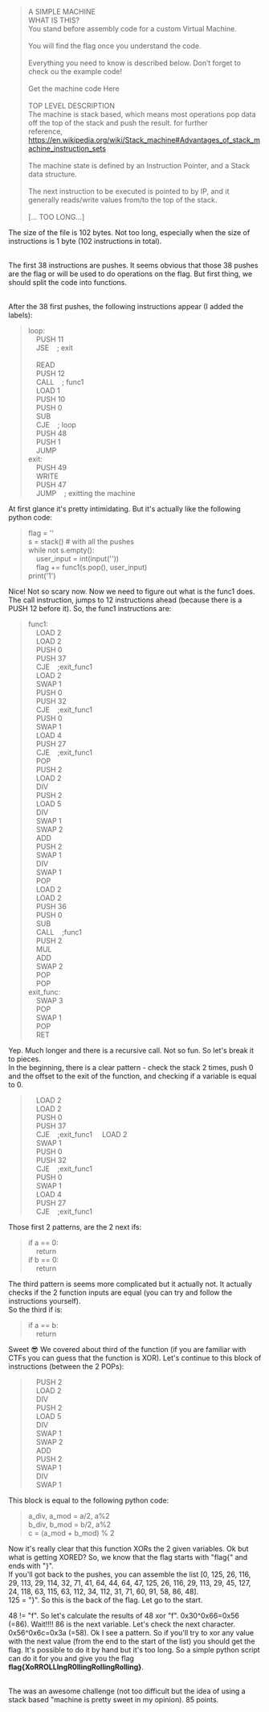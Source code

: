 > A SIMPLE MACHINE  
WHAT IS THIS?  
You stand before assembly code for a custom Virtual Machine.<br><br>
You will find the flag once you understand the code.<br><br>
Everything you need to know is described below. Don’t forget to check ou the example code!<br><br>
Get the machine code Here<br><br>
TOP LEVEL DESCRIPTION<br>
The machine is stack based, which means most operations pop data off the top of the stack and push the result. for further<br> reference, https://en.wikipedia.org/wiki/Stack_machine#Advantages_of_stack_machine_instruction_sets<br><br>
The machine state is defined by an Instruction Pointer, and a Stack data structure.<br><br>
The next instruction to be executed is pointed to by IP, and it generally reads/write values from/to the top of the stack.<br><br>
[... TOO LONG...]  

The size of the file is 102 bytes. Not too long, especially when the size of instructions is 1 byte (102 instructions in total).<br><br>

The first 38 instructions are pushes. It seems obvious that those 38 pushes are the flag or will be used to do operations on the flag. But first thing, we should split the code into functions.<br><br>

After the 38 first pushes, the following instructions appear (I added the labels):
>loop:  
&nbsp;&nbsp;&nbsp;&nbsp;PUSH 11  
&nbsp;&nbsp;&nbsp;&nbsp;JSE&nbsp;&nbsp;&nbsp;&nbsp;; exit<br>  	
&nbsp;&nbsp;&nbsp;&nbsp;READ  
&nbsp;&nbsp;&nbsp;&nbsp;PUSH 12  
&nbsp;&nbsp;&nbsp;&nbsp;CALL&nbsp;&nbsp;&nbsp;&nbsp;; func1  
&nbsp;&nbsp;&nbsp;&nbsp;LOAD 1  
&nbsp;&nbsp;&nbsp;&nbsp;PUSH 10  
&nbsp;&nbsp;&nbsp;&nbsp;PUSH 0  
&nbsp;&nbsp;&nbsp;&nbsp;SUB  
&nbsp;&nbsp;&nbsp;&nbsp;CJE&nbsp;&nbsp;&nbsp;&nbsp;; loop  
&nbsp;&nbsp;&nbsp;&nbsp;PUSH 48  
&nbsp;&nbsp;&nbsp;&nbsp;PUSH 1  
&nbsp;&nbsp;&nbsp;&nbsp;JUMP  
exit:  
&nbsp;&nbsp;&nbsp;&nbsp;PUSH 49  
&nbsp;&nbsp;&nbsp;&nbsp;WRITE  
&nbsp;&nbsp;&nbsp;&nbsp;PUSH 47  
&nbsp;&nbsp;&nbsp;&nbsp;JUMP&nbsp;&nbsp;&nbsp;&nbsp;; exitting the machine

At first glance it's pretty intimidating. But it's actually like the following python code:
> flag = ''  
s = stack() # with all the pushes  
while not s.empty():  
&nbsp;&nbsp;&nbsp;&nbsp;user_input = int(input(''))  
&nbsp;&nbsp;&nbsp;&nbsp;flag += func1(s.pop(), user_input)  
print('1')

Nice! Not so scary now. Now we need to figure out what is the func1 does.  
The call instruction, jumps to 12 instructions ahead (because there is a PUSH 12 before it). So, the func1 instructions are:
> func1:  
&nbsp;&nbsp;&nbsp;&nbsp;LOAD 2  
&nbsp;&nbsp;&nbsp;&nbsp;LOAD 2  
&nbsp;&nbsp;&nbsp;&nbsp;PUSH 0  
&nbsp;&nbsp;&nbsp;&nbsp;PUSH 37  
&nbsp;&nbsp;&nbsp;&nbsp;CJE&nbsp;&nbsp;&nbsp;&nbsp;;exit_func1  
&nbsp;&nbsp;&nbsp;&nbsp;LOAD 2  
&nbsp;&nbsp;&nbsp;&nbsp;SWAP 1  
&nbsp;&nbsp;&nbsp;&nbsp;PUSH 0  
&nbsp;&nbsp;&nbsp;&nbsp;PUSH 32  
&nbsp;&nbsp;&nbsp;&nbsp;CJE&nbsp;&nbsp;&nbsp;&nbsp;;exit_func1  
&nbsp;&nbsp;&nbsp;&nbsp;PUSH 0  
&nbsp;&nbsp;&nbsp;&nbsp;SWAP 1  
&nbsp;&nbsp;&nbsp;&nbsp;LOAD 4  
&nbsp;&nbsp;&nbsp;&nbsp;PUSH 27  
&nbsp;&nbsp;&nbsp;&nbsp;CJE&nbsp;&nbsp;&nbsp;&nbsp;;exit_func1  
&nbsp;&nbsp;&nbsp;&nbsp;POP  
&nbsp;&nbsp;&nbsp;&nbsp;PUSH 2  
&nbsp;&nbsp;&nbsp;&nbsp;LOAD 2  
&nbsp;&nbsp;&nbsp;&nbsp;DIV  
&nbsp;&nbsp;&nbsp;&nbsp;PUSH 2  
&nbsp;&nbsp;&nbsp;&nbsp;LOAD 5  
&nbsp;&nbsp;&nbsp;&nbsp;DIV  
&nbsp;&nbsp;&nbsp;&nbsp;SWAP 1  
&nbsp;&nbsp;&nbsp;&nbsp;SWAP 2  
&nbsp;&nbsp;&nbsp;&nbsp;ADD  
&nbsp;&nbsp;&nbsp;&nbsp;PUSH 2  
&nbsp;&nbsp;&nbsp;&nbsp;SWAP 1  
&nbsp;&nbsp;&nbsp;&nbsp;DIV  
&nbsp;&nbsp;&nbsp;&nbsp;SWAP 1  
&nbsp;&nbsp;&nbsp;&nbsp;POP  
&nbsp;&nbsp;&nbsp;&nbsp;LOAD 2  
&nbsp;&nbsp;&nbsp;&nbsp;LOAD 2  
&nbsp;&nbsp;&nbsp;&nbsp;PUSH 36  
&nbsp;&nbsp;&nbsp;&nbsp;PUSH 0  
&nbsp;&nbsp;&nbsp;&nbsp;SUB  
&nbsp;&nbsp;&nbsp;&nbsp;CALL&nbsp;&nbsp;&nbsp;&nbsp;;func1  
&nbsp;&nbsp;&nbsp;&nbsp;PUSH 2  
&nbsp;&nbsp;&nbsp;&nbsp;MUL  
&nbsp;&nbsp;&nbsp;&nbsp;ADD  
&nbsp;&nbsp;&nbsp;&nbsp;SWAP 2  
&nbsp;&nbsp;&nbsp;&nbsp;POP  
&nbsp;&nbsp;&nbsp;&nbsp;POP  
exit_func:  
&nbsp;&nbsp;&nbsp;&nbsp;SWAP 3  
&nbsp;&nbsp;&nbsp;&nbsp;POP  
&nbsp;&nbsp;&nbsp;&nbsp;SWAP 1  
&nbsp;&nbsp;&nbsp;&nbsp;POP  
&nbsp;&nbsp;&nbsp;&nbsp;RET  

Yep. Much longer and there is a recursive call. Not so fun. So let's break it to pieces.  
In the beginning, there is a clear pattern - check the stack 2 times, push 0 and the offset to the exit of the function, and checking if a variable is equal to 0.  

>&nbsp;&nbsp;&nbsp;&nbsp;LOAD 2  
&nbsp;&nbsp;&nbsp;&nbsp;LOAD 2  
&nbsp;&nbsp;&nbsp;&nbsp;PUSH 0  
&nbsp;&nbsp;&nbsp;&nbsp;PUSH 37  
&nbsp;&nbsp;&nbsp;&nbsp;CJE&nbsp;&nbsp;&nbsp;&nbsp;;exit_func1
&nbsp;&nbsp;&nbsp;&nbsp;LOAD 2  
&nbsp;&nbsp;&nbsp;&nbsp;SWAP 1  
&nbsp;&nbsp;&nbsp;&nbsp;PUSH 0  
&nbsp;&nbsp;&nbsp;&nbsp;PUSH 32  
&nbsp;&nbsp;&nbsp;&nbsp;CJE&nbsp;&nbsp;&nbsp;&nbsp;;exit_func1  
&nbsp;&nbsp;&nbsp;&nbsp;PUSH 0  
&nbsp;&nbsp;&nbsp;&nbsp;SWAP 1  
&nbsp;&nbsp;&nbsp;&nbsp;LOAD 4  
&nbsp;&nbsp;&nbsp;&nbsp;PUSH 27  
&nbsp;&nbsp;&nbsp;&nbsp;CJE&nbsp;&nbsp;&nbsp;&nbsp;;exit_func1


Those first 2 patterns, are the 2 next ifs:
> if a == 0:  
> &nbsp;&nbsp;&nbsp;&nbsp;return   
> if b == 0:  
> &nbsp;&nbsp;&nbsp;&nbsp;return  

The third pattern is seems more complicated but it actually not. It actually checks if the 2 function inputs are equal (you can try and follow the instructions yourself).  
So the third if is:
> if a == b:  
> &nbsp;&nbsp;&nbsp;&nbsp;return  

Sweet :sunglasses: We covered about third of the function (if you are familiar with CTFs you can guess that the function is XOR).
Let's continue to this block of instructions (between the 2 POPs):
> &nbsp;&nbsp;&nbsp;&nbsp;PUSH 2  
&nbsp;&nbsp;&nbsp;&nbsp;LOAD 2  
&nbsp;&nbsp;&nbsp;&nbsp;DIV  
&nbsp;&nbsp;&nbsp;&nbsp;PUSH 2  
&nbsp;&nbsp;&nbsp;&nbsp;LOAD 5  
&nbsp;&nbsp;&nbsp;&nbsp;DIV  
&nbsp;&nbsp;&nbsp;&nbsp;SWAP 1  
&nbsp;&nbsp;&nbsp;&nbsp;SWAP 2  
&nbsp;&nbsp;&nbsp;&nbsp;ADD  
&nbsp;&nbsp;&nbsp;&nbsp;PUSH 2  
&nbsp;&nbsp;&nbsp;&nbsp;SWAP 1  
&nbsp;&nbsp;&nbsp;&nbsp;DIV  
&nbsp;&nbsp;&nbsp;&nbsp;SWAP 1  

This block is equal to the following python code:
> a_div, a_mod = a/2, a%2  
> b_div, b_mod = b/2, a%2  
> c = (a_mod + b_mod) % 2  

Now it's really clear that this function XORs the 2 given variables. Ok but what is getting XORED?
So, we know that the flag starts with "flag{" and ends with "}".  
If you'll got back to the pushes, you can assemble the list [0, 125, 26, 116, 29, 113, 29, 114, 32, 71, 41, 64, 44, 64, 47, 125, 26, 116, 29, 113, 29, 45, 127, 24, 118, 63, 115, 63, 112, 34, 112, 31, 71, 60, 91, 58, 86, 48].  
125 = "}". So this is the back of the flag. Let go to the start.  

48 != "f". So let's calculate the results of 48 xor "f". 0x30^0x66=0x56 (=86). Wait!!!! 
86 is the next variable. Let's check the next character. 0x56^0x6c=0x3a (=58). Ok I see a pattern.
So if you'll try to xor any value with the next value (from the end to the start of the list) you should get the flag.
It's possible to do it by hand but it's too long. So a simple python script can do it for you and give you the flag **flag{XoRROLLIngR0llingRollingRolling}**.<br><br>

The was an awesome challenge (not too difficult but the idea of using a stack based "machine is pretty sweet in my opinion). 85 points.



